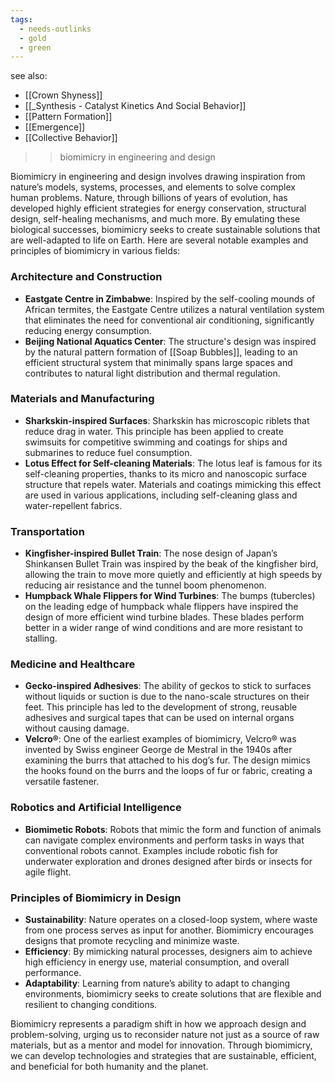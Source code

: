 ```yaml
---
tags:
  - needs-outlinks
  - gold
  - green
---
```

see also:
- [[Crown Shyness]]
- [[_Synthesis - Catalyst Kinetics And Social Behavior]]
- [[Pattern Formation]]
- [[Emergence]]
- [[Collective Behavior]]

>>biomimicry in engineering and design

Biomimicry in engineering and design involves drawing inspiration from nature’s models, systems, processes, and elements to solve complex human problems. Nature, through billions of years of evolution, has developed highly efficient strategies for energy conservation, structural design, self-healing mechanisms, and much more. By emulating these biological successes, biomimicry seeks to create sustainable solutions that are well-adapted to life on Earth. Here are several notable examples and principles of biomimicry in various fields:

### Architecture and Construction

- **Eastgate Centre in Zimbabwe**: Inspired by the self-cooling mounds of African termites, the Eastgate Centre utilizes a natural ventilation system that eliminates the need for conventional air conditioning, significantly reducing energy consumption.
- **Beijing National Aquatics Center**: The structure's design was inspired by the natural pattern formation of [[Soap Bubbles]], leading to an efficient structural system that minimally spans large spaces and contributes to natural light distribution and thermal regulation.

### Materials and Manufacturing

- **Sharkskin-inspired Surfaces**: Sharkskin has microscopic riblets that reduce drag in water. This principle has been applied to create swimsuits for competitive swimming and coatings for ships and submarines to reduce fuel consumption.
- **Lotus Effect for Self-cleaning Materials**: The lotus leaf is famous for its self-cleaning properties, thanks to its micro and nanoscopic surface structure that repels water. Materials and coatings mimicking this effect are used in various applications, including self-cleaning glass and water-repellent fabrics.

### Transportation

- **Kingfisher-inspired Bullet Train**: The nose design of Japan’s Shinkansen Bullet Train was inspired by the beak of the kingfisher bird, allowing the train to move more quietly and efficiently at high speeds by reducing air resistance and the tunnel boom phenomenon.
- **Humpback Whale Flippers for Wind Turbines**: The bumps (tubercles) on the leading edge of humpback whale flippers have inspired the design of more efficient wind turbine blades. These blades perform better in a wider range of wind conditions and are more resistant to stalling.

### Medicine and Healthcare

- **Gecko-inspired Adhesives**: The ability of geckos to stick to surfaces without liquids or suction is due to the nano-scale structures on their feet. This principle has led to the development of strong, reusable adhesives and surgical tapes that can be used on internal organs without causing damage.
- **Velcro®**: One of the earliest examples of biomimicry, Velcro® was invented by Swiss engineer George de Mestral in the 1940s after examining the burrs that attached to his dog’s fur. The design mimics the hooks found on the burrs and the loops of fur or fabric, creating a versatile fastener.

### Robotics and Artificial Intelligence

- **Biomimetic Robots**: Robots that mimic the form and function of animals can navigate complex environments and perform tasks in ways that conventional robots cannot. Examples include robotic fish for underwater exploration and drones designed after birds or insects for agile flight.

### Principles of Biomimicry in Design

- **Sustainability**: Nature operates on a closed-loop system, where waste from one process serves as input for another. Biomimicry encourages designs that promote recycling and minimize waste.
- **Efficiency**: By mimicking natural processes, designers aim to achieve high efficiency in energy use, material consumption, and overall performance.
- **Adaptability**: Learning from nature’s ability to adapt to changing environments, biomimicry seeks to create solutions that are flexible and resilient to changing conditions.

Biomimicry represents a paradigm shift in how we approach design and problem-solving, urging us to reconsider nature not just as a source of raw materials, but as a mentor and model for innovation. Through biomimicry, we can develop technologies and strategies that are sustainable, efficient, and beneficial for both humanity and the planet.